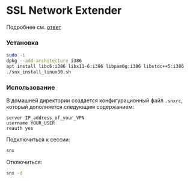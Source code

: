 # SSL Network Extender
Подробнее см. [ответ](https://unix.stackexchange.com/questions/450229/getting-checkpoint-vpn-ssl-network-extender-working-in-the-command-line)

### Установка
```bash
sudo -i
dpkg --add-architecture i386
apt install libc6:i386 libx11-6:i386 libpam0g:i386 libstdc++5:i386
./snx_install_linux30.sh
```

### Использование
В домашней директории создается конфигурационный файл ```.snxrc```, который дополняется следующим содержанием:
```
server IP_address_of_your_VPN
username YOUR_USER
reauth yes
```

Подключиться к сессии:
```bash
snx
```

Отключиться:
```bash
snx -d
```

